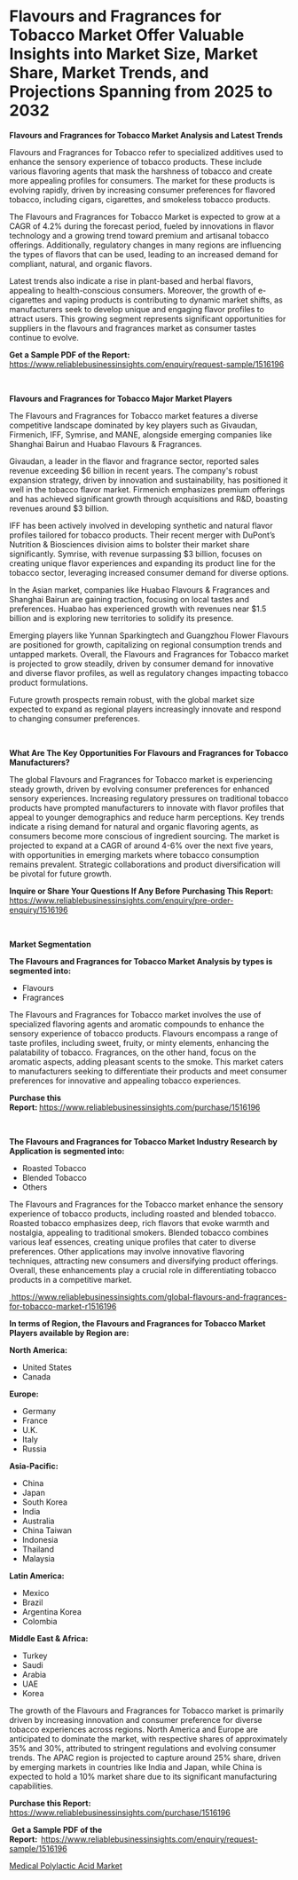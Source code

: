 <p><h1>Flavours and Fragrances for Tobacco Market Offer Valuable Insights into Market Size, Market Share, Market Trends, and Projections Spanning from 2025 to 2032</h1></p><p><strong>Flavours and Fragrances for Tobacco Market Analysis and Latest Trends</strong></p>
<p><p>Flavours and Fragrances for Tobacco refer to specialized additives used to enhance the sensory experience of tobacco products. These include various flavoring agents that mask the harshness of tobacco and create more appealing profiles for consumers. The market for these products is evolving rapidly, driven by increasing consumer preferences for flavored tobacco, including cigars, cigarettes, and smokeless tobacco products.</p><p>The Flavours and Fragrances for Tobacco Market is expected to grow at a CAGR of 4.2% during the forecast period, fueled by innovations in flavor technology and a growing trend toward premium and artisanal tobacco offerings. Additionally, regulatory changes in many regions are influencing the types of flavors that can be used, leading to an increased demand for compliant, natural, and organic flavors.</p><p>Latest trends also indicate a rise in plant-based and herbal flavors, appealing to health-conscious consumers. Moreover, the growth of e-cigarettes and vaping products is contributing to dynamic market shifts, as manufacturers seek to develop unique and engaging flavor profiles to attract users. This growing segment represents significant opportunities for suppliers in the flavours and fragrances market as consumer tastes continue to evolve.</p></p>
<p><strong>Get a Sample PDF of the Report:&nbsp;</strong> <a href="https://www.reliablebusinessinsights.com/enquiry/request-sample/1516196?utm_campaign=3256&utm_medium=2&utm_source=Github&utm_content=ia&utm_term=29032025&utm_id=flavours-and-fragrances-for-tobacco">https://www.reliablebusinessinsights.com/enquiry/request-sample/1516196</a></p>
<p>&nbsp;</p>
<p><strong>Flavours and Fragrances for Tobacco Major Market Players</strong></p>
<p><p>The Flavours and Fragrances for Tobacco market features a diverse competitive landscape dominated by key players such as Givaudan, Firmenich, IFF, Symrise, and MANE, alongside emerging companies like Shanghai Bairun and Huabao Flavours & Fragrances. </p><p>Givaudan, a leader in the flavor and fragrance sector, reported sales revenue exceeding $6 billion in recent years. The company's robust expansion strategy, driven by innovation and sustainability, has positioned it well in the tobacco flavor market. Firmenich emphasizes premium offerings and has achieved significant growth through acquisitions and R&D, boasting revenues around $3 billion.</p><p>IFF has been actively involved in developing synthetic and natural flavor profiles tailored for tobacco products. Their recent merger with DuPont’s Nutrition & Biosciences division aims to bolster their market share significantly. Symrise, with revenue surpassing $3 billion, focuses on creating unique flavor experiences and expanding its product line for the tobacco sector, leveraging increased consumer demand for diverse options.</p><p>In the Asian market, companies like Huabao Flavours & Fragrances and Shanghai Bairun are gaining traction, focusing on local tastes and preferences. Huabao has experienced growth with revenues near $1.5 billion and is exploring new territories to solidify its presence.</p><p>Emerging players like Yunnan Sparkingtech and Guangzhou Flower Flavours are positioned for growth, capitalizing on regional consumption trends and untapped markets. Overall, the Flavours and Fragrances for Tobacco market is projected to grow steadily, driven by consumer demand for innovative and diverse flavor profiles, as well as regulatory changes impacting tobacco product formulations. </p><p>Future growth prospects remain robust, with the global market size expected to expand as regional players increasingly innovate and respond to changing consumer preferences.</p></p>
<p>&nbsp;</p>
<p><strong>What Are The Key Opportunities For Flavours and Fragrances for Tobacco Manufacturers?</strong></p>
<p><p>The global Flavours and Fragrances for Tobacco market is experiencing steady growth, driven by evolving consumer preferences for enhanced sensory experiences. Increasing regulatory pressures on traditional tobacco products have prompted manufacturers to innovate with flavor profiles that appeal to younger demographics and reduce harm perceptions. Key trends indicate a rising demand for natural and organic flavoring agents, as consumers become more conscious of ingredient sourcing. The market is projected to expand at a CAGR of around 4-6% over the next five years, with opportunities in emerging markets where tobacco consumption remains prevalent. Strategic collaborations and product diversification will be pivotal for future growth.</p></p>
<p><strong>Inquire or Share Your Questions If Any Before Purchasing This Report:</strong> <a href="https://www.reliablebusinessinsights.com/enquiry/pre-order-enquiry/1516196?utm_campaign=3256&utm_medium=2&utm_source=Github&utm_content=ia&utm_term=29032025&utm_id=flavours-and-fragrances-for-tobacco">https://www.reliablebusinessinsights.com/enquiry/pre-order-enquiry/1516196</a></p>
<p>&nbsp;</p>
<p><strong>Market Segmentation</strong></p>
<p><strong>The Flavours and Fragrances for Tobacco Market Analysis by types is segmented into:</strong></p>
<p><ul><li>Flavours</li><li>Fragrances</li></ul></p>
<p><p>The Flavours and Fragrances for Tobacco market involves the use of specialized flavoring agents and aromatic compounds to enhance the sensory experience of tobacco products. Flavours encompass a range of taste profiles, including sweet, fruity, or minty elements, enhancing the palatability of tobacco. Fragrances, on the other hand, focus on the aromatic aspects, adding pleasant scents to the smoke. This market caters to manufacturers seeking to differentiate their products and meet consumer preferences for innovative and appealing tobacco experiences.</p></p>
<p><strong>Purchase this Report:&nbsp;</strong><a href="https://www.reliablebusinessinsights.com/purchase/1516196?utm_campaign=3256&utm_medium=2&utm_source=Github&utm_content=ia&utm_term=29032025&utm_id=flavours-and-fragrances-for-tobacco">https://www.reliablebusinessinsights.com/purchase/1516196</a></p>
<p>&nbsp;</p>
<p><strong>The Flavours and Fragrances for Tobacco Market Industry Research by Application is segmented into:</strong></p>
<p><ul><li>Roasted Tobacco</li><li>Blended Tobacco</li><li>Others</li></ul></p>
<p><p>The Flavours and Fragrances for the Tobacco market enhance the sensory experience of tobacco products, including roasted and blended tobacco. Roasted tobacco emphasizes deep, rich flavors that evoke warmth and nostalgia, appealing to traditional smokers. Blended tobacco combines various leaf essences, creating unique profiles that cater to diverse preferences. Other applications may involve innovative flavoring techniques, attracting new consumers and diversifying product offerings. Overall, these enhancements play a crucial role in differentiating tobacco products in a competitive market.</p></p>
<p><a href="https://www.reliablebusinessinsights.com/global-flavours-and-fragrances-for-tobacco-market-r1516196?utm_campaign=3256&utm_medium=2&utm_source=Github&utm_content=ia&utm_term=29032025&utm_id=flavours-and-fragrances-for-tobacco">&nbsp;https://www.reliablebusinessinsights.com/global-flavours-and-fragrances-for-tobacco-market-r1516196</a></p>
<p><strong>In terms of Region, the Flavours and Fragrances for Tobacco Market Players available by Region are:</strong></p>
<p>
    <p> <strong> North America: </strong>
        <ul>
            <li>United States</li>
            <li>Canada</li>
        </ul>
        </p> 
    <p> <strong> Europe: </strong>
        <ul>
            <li>Germany</li>
            <li>France</li>
            <li>U.K.</li>
            <li>Italy</li>
            <li>Russia</li>
        </ul>
        </p> 
    <p> <strong> Asia-Pacific: </strong>
        <ul>
            <li>China</li>
            <li>Japan</li>
            <li>South Korea</li>
            <li>India</li>
            <li>Australia</li>
            <li>China Taiwan</li>
            <li>Indonesia</li>
            <li>Thailand</li>
            <li>Malaysia</li>
        </ul>
        </p> 
    <p> <strong> Latin America: </strong>
        <ul>
            <li>Mexico</li>
            <li>Brazil</li>
            <li>Argentina Korea</li>
            <li>Colombia</li>
        </ul>
        </p> 
    <p> <strong> Middle East & Africa: </strong>
        <ul>
            <li>Turkey</li>
            <li>Saudi</li>
            <li>Arabia</li>
            <li>UAE</li>
            <li>Korea</li>
        </ul>
    </p>
    </p>
<p><p>The growth of the Flavours and Fragrances for Tobacco market is primarily driven by increasing innovation and consumer preference for diverse tobacco experiences across regions. North America and Europe are anticipated to dominate the market, with respective shares of approximately 35% and 30%, attributed to stringent regulations and evolving consumer trends. The APAC region is projected to capture around 25% share, driven by emerging markets in countries like India and Japan, while China is expected to hold a 10% market share due to its significant manufacturing capabilities.</p></p>
<p><strong>Purchase this Report: </strong><a href="https://www.reliablebusinessinsights.com/purchase/1516196?utm_campaign=3256&utm_medium=2&utm_source=Github&utm_content=ia&utm_term=29032025&utm_id=flavours-and-fragrances-for-tobacco">https://www.reliablebusinessinsights.com/purchase/1516196</a></p>
<p>&nbsp;<strong>Get a Sample PDF of the Report:&nbsp;&nbsp;</strong><a href="https://www.reliablebusinessinsights.com/enquiry/request-sample/1516196?utm_campaign=3256&utm_medium=2&utm_source=Github&utm_content=ia&utm_term=29032025&utm_id=flavours-and-fragrances-for-tobacco">https://www.reliablebusinessinsights.com/enquiry/request-sample/1516196</a></p>
<p><strong></strong></p>
<p><p><a href="https://github.com/lestymbango/Market-Research-Report-List-1/blob/main/medical-polylactic-acid-market.md?utm_campaign=3256&utm_medium=2&utm_source=Github&utm_content=ia&utm_term=29032025&utm_id=flavours-and-fragrances-for-tobacco">Medical Polylactic Acid Market</a></p></p>